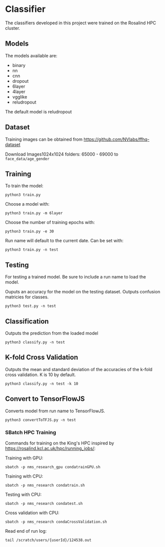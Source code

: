 # Classifier

The classifiers developed in this project were trained on the Rosalind HPC cluster.

## Models

The models available are:

- binary
- nn
- cnn
- dropout
- 6layer
- 4layer
- vgglike
- reludropout

The default model is reludropout

## Dataset

Training images can be obtained from https://github.com/NVlabs/ffhq-dataset 

Download Images1024x1024 folders: 65000 - 69000 to `face_data/age_gender`

## Training

To train the model:

```
python3 train.py
```

Choose a model with:

```
python3 train.py -m 6layer
```

Choose the number of training epochs with:

```
python3 train.py -e 30
```

Run name will default to the current date. Can be set with:

```
python3 train.py -n test
```

## Testing

For testing a trained model. Be sure to include a run name to load the model.

Ouputs an accuracy for the model on the testing dataset.
Outputs confusion matricies for classes.

```
python3 test.py -n test
```

## Classification

Outputs the prediction from the loaded model

```
python3 classify.py -n test
```

## K-fold Cross Validation

Outputs the mean and standard deviation of the accuracies of the k-fold cross validation.
K is 10 by default.

```
python3 classify.py -n test -k 10
```

## Convert to TensorFlowJS

Converts model from run name to TensorFlowJS.

```
python3 convertToTFJS.py -n test
```

### SBatch HPC Training

Commands for training on the King's HPC inspired by https://rosalind.kcl.ac.uk/hpc/running_jobs/:

Training with GPU:

```
sbatch -p nms_research_gpu condatrainGPU.sh
```

Training with CPU:

```
sbatch -p nms_research condatrain.sh
```

Testing with CPU:

```
sbatch -p nms_research condatest.sh
```

Cross validation with CPU:

```
sbatch -p nms_research condaCrossValidation.sh
```

Read end of run log:

```
tail /scratch/users/{userId}/124538.out
```
